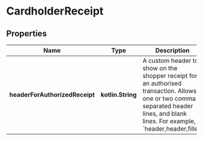 
# CardholderReceipt

## Properties
Name | Type | Description | Notes
------------ | ------------- | ------------- | -------------
**headerForAuthorizedReceipt** | **kotlin.String** | A custom header to show on the shopper receipt for an authorised transaction. Allows one or two comma-separated header lines, and blank lines. For example, &#x60;header,header,filler&#x60; |  [optional]



